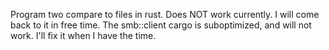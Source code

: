Program two compare to files in rust.
Does NOT work currently. I will come back to it in free time. The smb::client cargo is suboptimized, and will not work. I'll fix it when I have the time.
